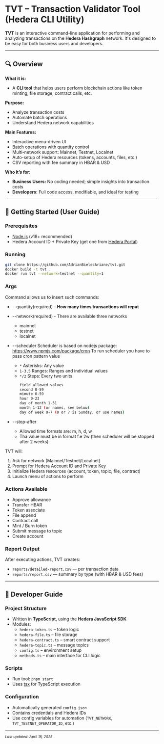 # TVT – Transaction Validator Tool (Hedera CLI Utility)

**TVT** is an interactive command-line application for performing and analyzing transactions on the **Hedera Hashgraph** network. It's designed to be easy for both business users and developers.

---

## 🔍 Overview

**What it is:**

- A **CLI tool** that helps users perform blockchain actions like token minting, file storage, contract calls, etc.

**Purpose:**

- Analyze transaction costs
- Automate batch operations
- Understand Hedera network capabilities

**Main Features:**

- Interactive menu-driven UI
- Batch operations with quantity control
- Multi-network support: Mainnet, Testnet, Localnet
- Auto-setup of Hedera resources (tokens, accounts, files, etc.)
- CSV reporting with fee summary in HBAR & USD

**Who it’s for:**

- **Business Users:** No coding needed; simple insights into transaction costs
- **Developers:** Full code access, modifiable, and ideal for testing

---

## 🚀 Getting Started (User Guide)

### Prerequisites

- [Node.js](https://nodejs.org/) (v18+ recommended)
- Hedera Account ID + Private Key (get one from [Hedera Portal](https://portal.hedera.com/))

### Running

```bash
git clone https://github.com/AdrianBielecAriane/tvt.git
docker build -t tvt .
docker run tvt --network=testnet --quantity=1
```

### Args

Command allows us to insert such commands:

- --quantity(required) - **How many times transactions will repat**
- --network(required) - There are available three networks
  - mainnet
  - testnet
  - localnet
- --scheduler
  Scheduler is based on nodejs package: https://www.npmjs.com/package/cron
  To run scheduler you have to pass cron pattern value

  - `*` Asterisks: Any value
  - `1-3,5` Ranges: Ranges and individual values
  - `*/2` Steps: Every two units
    ```bash
    field allowed values
    second 0-59
    minute 0-59
    hour 0-23
    day of month 1-31
    month 1-12 (or names, see below)
    day of week 0-7 (0 or 7 is Sunday, or use names)
    ```

- --stop-after
  - Allowed time formats are: m, h, d, w
  - Tha value must be in format f.e 2w (then scheduler will be stopped after 2 weeks)

TVT will:

1. Ask for network (Mainnet/Testnet/Localnet)
2. Prompt for Hedera Account ID and Private Key
3. Initialize Hedera resources (account, token, topic, file, contract)
4. Launch menu of actions to perform

### Actions Available

- Approve allowance
- Transfer HBAR
- Token associate
- File append
- Contract call
- Mint / Burn token
- Submit message to topic
- Create account

### Report Output

After executing actions, TVT creates:

- `reports/detailed-report.csv` — per transaction data
- `reports/report.csv` — summary by type (with HBAR & USD fees)

---

## 📂 Developer Guide

### Project Structure

- Written in **TypeScript**, using the **Hedera JavaScript SDK**
- Modules:
  - `hedera-token.ts` – token logic
  - `hedera-file.ts` – file storage
  - `hedera-contract.ts` – smart contract support
  - `hedera-topic.ts` – message topics
  - `config.ts` – environment setup
  - `methods.ts` – main interface for CLI logic

### Scripts

- Run tool: `pnpm start`
- Uses [tsx](https://www.npmjs.com/package/tsx) for TypeScript execution

### Configuration

- Automatically generated `config.json`
- Contains credentials and Hedera IDs
- Use config variables for automation (`TVT_NETWORK`, `TVT_TESTNET_OPERATOR_ID`, etc.)

---

<sub>_Last updated: April 18, 2025_</sub>

```

```
